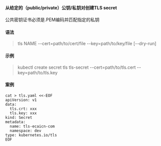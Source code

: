 #### 从给定的（public/private）公钥/私钥对创建TLS secret 
公共密钥证书必须是.PEM编码并匹配指定的私钥

#### 语法     
> tls NAME --cert=path/to/cert/file --key=path/to/key/file [--dry-run]      

#### 示例
> kubectl create secret tls tls-secret --cert=path/to/tls.cert --key=path/to/tls.key

#### 案例
```
cat > tls.yaml <<-EOF 
apiVersion: v1
data:
  tls.crt: xxx
  tls.key: xxx
kind: Secret
metadata:
  name: tls-ecaicn-com
  namespace: dev
type: kubernetes.io/tls
EOF
```